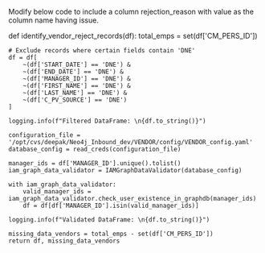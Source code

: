 Modify below code to include a column rejection_reason with value as the column name having issue.

def identify_vendor_reject_records(df):
    total_emps = set(df['CM_PERS_ID'])
    
    # Exclude records where certain fields contain 'DNE'
    df = df[
        ~(df['START_DATE'] == 'DNE') &
        ~(df['END_DATE'] == 'DNE') &
        ~(df['MANAGER_ID'] == 'DNE') &
        ~(df['FIRST_NAME'] == 'DNE') &
        ~(df['LAST_NAME'] == 'DNE') &
        ~(df['C_PV_SOURCE'] == 'DNE')
    ]
    
    logging.info(f"Filtered DataFrame: \n{df.to_string()}")
    
    configuration_file = '/opt/cvs/deepak/Neo4j_Inbound_dev/VENDOR/config/VENDOR_config.yaml'
    database_config = read_creds(configuration_file)
    
    manager_ids = df['MANAGER_ID'].unique().tolist()
    iam_graph_data_validator = IAMGraphDataValidator(database_config)
    
    with iam_graph_data_validator:
        valid_manager_ids = iam_graph_data_validator.check_user_existence_in_graphdb(manager_ids)
        df = df[df['MANAGER_ID'].isin(valid_manager_ids)]
    
    logging.info(f"Validated DataFrame: \n{df.to_string()}")
    
    missing_data_vendors = total_emps - set(df['CM_PERS_ID'])
    return df, missing_data_vendors
